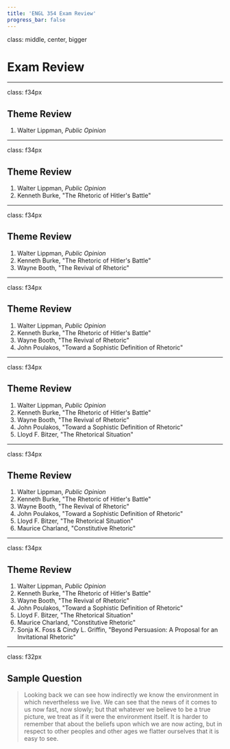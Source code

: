 ```yaml
---
title: 'ENGL 354 Exam Review'
progress_bar: false
---
```

class: middle, center, bigger

# Exam Review
---
class: f34px
## Theme Review

1. Walter Lippman, *Public Opinion*
---
class: f34px
## Theme Review

1. Walter Lippman, *Public Opinion*
1. Kenneth Burke, "The Rhetoric of Hitler's Battle"
---
class: f34px
## Theme Review

1. Walter Lippman, *Public Opinion*
1. Kenneth Burke, "The Rhetoric of Hitler's Battle"
1. Wayne Booth, "The Revival of Rhetoric"
---
class: f34px
## Theme Review

1. Walter Lippman, *Public Opinion*
1. Kenneth Burke, "The Rhetoric of Hitler's Battle"
1. Wayne Booth, "The Revival of Rhetoric"
1. John Poulakos, "Toward a Sophistic Definition of Rhetoric"
---
class: f34px
## Theme Review

1. Walter Lippman, *Public Opinion*
1. Kenneth Burke, "The Rhetoric of Hitler's Battle"
1. Wayne Booth, "The Revival of Rhetoric"
1. John Poulakos, "Toward a Sophistic Definition of Rhetoric"
1. Lloyd F. Bitzer, "The Rhetorical Situation"
---
class: f34px
## Theme Review

1. Walter Lippman, *Public Opinion*
1. Kenneth Burke, "The Rhetoric of Hitler's Battle"
1. Wayne Booth, "The Revival of Rhetoric"
1. John Poulakos, "Toward a Sophistic Definition of Rhetoric"
1. Lloyd F. Bitzer, "The Rhetorical Situation"
1. Maurice Charland, "Constitutive Rhetoric"
---
class: f34px
## Theme Review

1. Walter Lippman, *Public Opinion*
1. Kenneth Burke, "The Rhetoric of Hitler's Battle"
1. Wayne Booth, "The Revival of Rhetoric"
1. John Poulakos, "Toward a Sophistic Definition of Rhetoric"
1. Lloyd F. Bitzer, "The Rhetorical Situation"
1. Maurice Charland, "Constitutive Rhetoric"
1. Sonja K. Foss & Cindy L. Griffin, "Beyond Persuasion: A Proposal for an Invitational Rhetoric"
---
class: f32px
## Sample Question

>  Looking back we can see how indirectly we know the environment in which nevertheless we live. We can see that the news of it comes to us now fast, now slowly; but that whatever we believe to be a true picture, we treat as if it were the environment itself. It is harder to remember that about the beliefs upon which we are now acting, but in respect to other peoples and other ages we flatter ourselves that it is easy to see.
